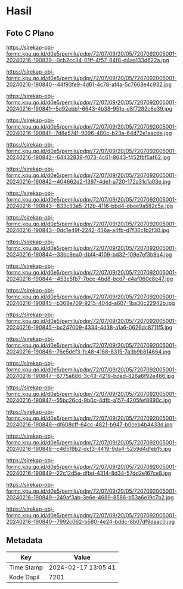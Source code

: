 # Hasil

## Foto C Plano

https://sirekap-obj-formc.kpu.go.id/d0e5/pemilu/pdpr/72/07/09/20/05/7207092005001-20240216-190839--0cb2cc34-01ff-4f57-84f8-d4aa133d622a.jpg

https://sirekap-obj-formc.kpu.go.id/d0e5/pemilu/pdpr/72/07/09/20/05/7207092005001-20240216-190840--44f93fe9-4d61-4c78-af4a-5c7668e4c932.jpg

https://sirekap-obj-formc.kpu.go.id/d0e5/pemilu/pdpr/72/07/09/20/05/7207092005001-20240216-190841--5d92ebb1-6643-4b38-951e-e8f7282c6e39.jpg

https://sirekap-obj-formc.kpu.go.id/d0e5/pemilu/pdpr/72/07/09/20/05/7207092005001-20240216-190841--7d8e5741-9096-480c-b23a-64d72e1aacde.jpg

https://sirekap-obj-formc.kpu.go.id/d0e5/pemilu/pdpr/72/07/09/20/05/7207092005001-20240216-190842--64432839-f073-4c61-8643-f452fbf5af62.jpg

https://sirekap-obj-formc.kpu.go.id/d0e5/pemilu/pdpr/72/07/09/20/05/7207092005001-20240216-190842--404662d2-1397-4def-a720-172a31c1a03e.jpg

https://sirekap-obj-formc.kpu.go.id/d0e5/pemilu/pdpr/72/07/09/20/05/7207092005001-20240216-190843--833c93a5-212b-4116-bbd4-dbee9a582c5a.jpg

https://sirekap-obj-formc.kpu.go.id/d0e5/pemilu/pdpr/72/07/09/20/05/7207092005001-20240216-190843--0dc1e49f-2242-436a-a4fb-d7f36c1b2f30.jpg

https://sirekap-obj-formc.kpu.go.id/d0e5/pemilu/pdpr/72/07/09/20/05/7207092005001-20240216-190844--33bc9ea0-dbf4-4109-bd32-109e7ef3b9a4.jpg

https://sirekap-obj-formc.kpu.go.id/d0e5/pemilu/pdpr/72/07/09/20/05/7207092005001-20240216-190844--453e5fb7-7bce-4bd8-bcd7-e4af060e8e47.jpg

https://sirekap-obj-formc.kpu.go.id/d0e5/pemilu/pdpr/72/07/09/20/05/7207092005001-20240216-190845--b368e709-9215-404d-a607-1ba30c22942b.jpg

https://sirekap-obj-formc.kpu.go.id/d0e5/pemilu/pdpr/72/07/09/20/05/7207092005001-20240216-190845--bc247009-4334-4d38-a1a6-0626dc8711f5.jpg

https://sirekap-obj-formc.kpu.go.id/d0e5/pemilu/pdpr/72/07/09/20/05/7207092005001-20240216-190846--76e5def3-fc48-4168-8315-7a3b9b814664.jpg

https://sirekap-obj-formc.kpu.go.id/d0e5/pemilu/pdpr/72/07/09/20/05/7207092005001-20240216-190847--6775a686-3c43-4219-bded-826a6f92e466.jpg

https://sirekap-obj-formc.kpu.go.id/d0e5/pemilu/pdpr/72/07/09/20/05/7207092005001-20240216-190847--55bc26cd-9b0c-4dfb-a157-4205fef8890c.jpg

https://sirekap-obj-formc.kpu.go.id/d0e5/pemilu/pdpr/72/07/09/20/05/7207092005001-20240216-190848--df608cff-64cc-4821-b947-b0ceb4b4433d.jpg

https://sirekap-obj-formc.kpu.go.id/d0e5/pemilu/pdpr/72/07/09/20/05/7207092005001-20240216-190848--c46519b2-dcf3-4419-9da4-5259d4dfeb15.jpg

https://sirekap-obj-formc.kpu.go.id/d0e5/pemilu/pdpr/72/07/09/20/05/7207092005001-20240216-190849--22c12d5e-dfbd-4314-8d34-57dd2e167ce8.jpg

https://sirekap-obj-formc.kpu.go.id/d0e5/pemilu/pdpr/72/07/09/20/05/7207092005001-20240216-190849--249af3ab-3e6e-4689-8586-b53a6e19c7b2.jpg

https://sirekap-obj-formc.kpu.go.id/d0e5/pemilu/pdpr/72/07/09/20/05/7207092005001-20240216-190840--7992c062-b580-4e24-bddc-8b07df9daac0.jpg


## Metadata

| Key        | Value               |
| ---------- | ------------------- |
| Time Stamp | 2024-02-17 13:05:41 |
| Kode Dapil | 7201                |



